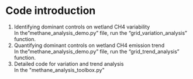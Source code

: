 # Code introduction 
1) Identifying dominant controls on wetland CH4 variability  
In the”methane_analysis_demo.py” file, run the “grid_variation_analysis” function.  
2) Quantifying dominant controls on wetland CH4 emission trend  
In the”methane_analysis_demo.py” file, run the “grid_trend_analysis” function.  
3) Detailed code for variation and trend analysis  
In the "methane_analysis_toolbox.py"
